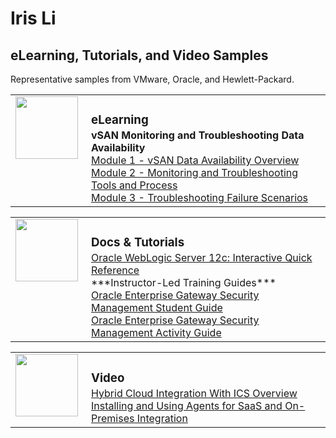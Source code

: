 <style>

table, td, th {
    border: 0px;
}

table {
    border-collapse: collapse;
    width: 100%;
}

td {
    height: 100px;
    vertical-align: top;
}

h3 {
	margin-bottom: 3px;
	}

</style>

# Iris Li
## eLearning, Tutorials, and Video Samples

Representative samples from VMware, Oracle, and Hewlett-Packard.
<table>
<tr>
<td style="width:105px">
<img src="https://jamespwagner.github.io/images/lightbulb2.png" height="100" width="100">
</td>
<td><h3>eLearning</h3>
<b>vSAN Monitoring and Troubleshooting Data Availability</b><br>
<a href="https://jamespwagner.github.io/vSAN/VSANMT_M1/story_html5.html" target="_blank">Module 1 - vSAN Data Availability Overview</a><br>
<a href="https://jamespwagner.github.io/vSAN/VSANMT_M2/story_html5.html" target="_blank">Module 2 - Monitoring and Troubleshooting Tools and Process</a><br> 
<a href="https://jamespwagner.github.io/vSAN/VSANMT_M3/story_html5.html" target="_blank">Module 3 - Troubleshooting Failure Scenarios</a><br> 
</td>
</tr>
</table>

<table>
<tr>
<td style="width:105px">
<img src="https://jamespwagner.github.io/images/book.png" height="100" width="100">
</td>
<td><h3>Docs & Tutorials</h3>
<a href="http://www.oracle.com/webfolder/technetwork/tutorials/obe/fmw/wls/12c/12c_poster/poster.html" target="_blank">Oracle WebLogic Server 12c: Interactive Quick Reference</a><br>
***Instructor-Led Training Guides***<br>
<a href="https://jamespwagner.github.io/oracle_security_mgt_student_guide.html" target="_blank">Oracle Enterprise Gateway Security Management Student Guide</a><br>
<a href="https://jamespwagner.github.io/oracle_security_mgt_activity_guide.html" target="_blank">Oracle Enterprise Gateway Security Management Activity Guide</a><br>
</td>
</tr>
</table>

<table>
<tr>
<td style="width:105px">
<img src="https://jamespwagner.github.io/images/video.png" height="100" width="100">
</td>
<td><h3>Video</h3>
<a href="https://youtu.be/vjlrVkKVU2s" target="_blank">Hybrid Cloud Integration With ICS Overview</a><br>
<a href="https://youtu.be/nsbvR027GXY" target="_blank">Installing and Using Agents for SaaS and On-Premises Integration</a><br>
</td>
</tr>
</table>
